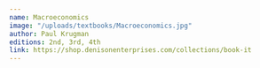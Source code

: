 ```yaml
---
name: Macroeconomics
image: "/uploads/textbooks/Macroeconomics.jpg"
author: Paul Krugman
editions: 2nd, 3rd, 4th
link: https://shop.denisonenterprises.com/collections/book-it
---
```

